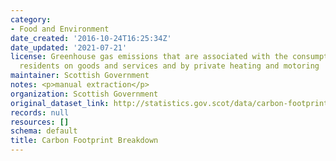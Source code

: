 ```yaml
---
category:
- Food and Environment
date_created: '2016-10-24T16:25:34Z'
date_updated: '2021-07-21'
license: Greenhouse gas emissions that are associated with the consumption by Scottish
  residents on goods and services and by private heating and motoring
maintainer: Scottish Government
notes: <p>manual extraction</p>
organization: Scottish Government
original_dataset_link: http://statistics.gov.scot/data/carbon-footprint-breakdown
records: null
resources: []
schema: default
title: Carbon Footprint Breakdown
---
```

